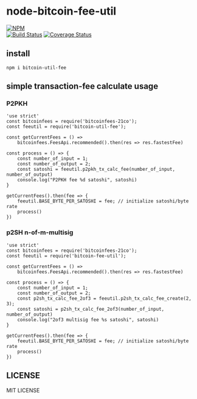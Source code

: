 # node-bitcoin-fee-util

[![NPM](https://nodei.co/npm/bitcoin-util-fee.png?downloads=true&downloadRank=true&stars=true)](https://nodei.co/npm/bitcoin-util-fee)  
[![Build Status](https://secure.travis-ci.org/you21979/node-bitcoin-util-fee.png?branch=master)](https://travis-ci.org/you21979/node-bitcoin-util-fee)
[![Coverage Status](https://coveralls.io/repos/github/you21979/node-bitcoin-util-fee/badge.svg?branch=master)](https://coveralls.io/github/you21979/node-bitcoin-util-fee?branch=master)

## install

```
npm i bitcoin-util-fee
```

## simple transaction-fee calculate usage

### P2PKH

```
'use strict'
const bitcoinfees = require('bitcoinfees-21co');
const feeutil = require('bitcoin-util-fee');

const getCurrentFees = () =>
    bitcoinfees.FeesApi.recommended().then(res => res.fastestFee)

const process = () => {
    const number_of_input = 1;
    const number_of_output = 2;
    const satoshi = feeutil.p2pkh_tx_calc_fee(number_of_input, number_of_output)
    console.log("P2PKH fee %d satoshi", satoshi)
}

getCurrentFees().then(fee => {
    feeutil.BASE_BYTE_PER_SATOSHI = fee; // initialize satoshi/byte rate
    process()
})
```

### p2SH n-of-m-multisig


```
'use strict'
const bitcoinfees = require('bitcoinfees-21co');
const feeutil = require('bitcoin-fee-util');

const getCurrentFees = () =>
    bitcoinfees.FeesApi.recommended().then(res => res.fastestFee)

const process = () => {
    const number_of_input = 1;
    const number_of_output = 2;
    const p2sh_tx_calc_fee_2of3 = feeutil.p2sh_tx_calc_fee_create(2, 3);
    const satoshi = p2sh_tx_calc_fee_2of3(number_of_input, number_of_output)
    console.log("2of3 multisig fee %s satoshi", satoshi)
}

getCurrentFees().then(fee => {
    feeutil.BASE_BYTE_PER_SATOSHI = fee; // initialize satoshi/byte rate
    process()
})
```

## LICENSE

MIT LICENSE


